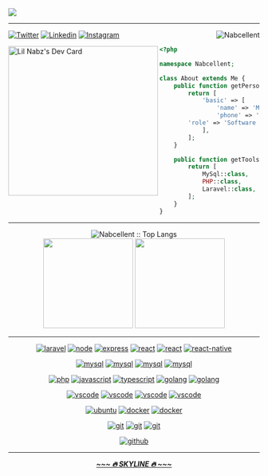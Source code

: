 <img src="https://github.com/Nabcellent/Nabcellent/blob/main/greetings.svg"/>
<hr>

<img align="right" src="https://komarev.com/ghpvc/?username=nabcellent" alt="Nabcellent" />

[![Twitter](https://img.shields.io/badge/-Twitter-222222?style=flat-square&logo=twitter&link=https://twitter.com/ScientificGhosh/)](https://twitter.com/Miguel27650847/)
[![Linkedin](https://img.shields.io/badge/-LinkedIn-222222?style=flat-square&logo=Linkedin&link=https://www.linkedin.com/in/sudiptoghosh99/)](https://www.linkedin.com/in/michael-nabangi-05602b203/)
[![Instagram](https://img.shields.io/badge/-Instagram-222222?style=flat-square&logo=instagram&link=https://www.linkedin.com/in/sudiptoghosh99/)](https://www.instagram.com/re.d_beard/)

<div align="left">
	<a href="https://app.daily.dev/lil_nabz"><img align="left" src="https://github.com/Nabcellent/Nabcellent/blob/main/devcard.svg" width="300" alt="Lil Nabz's Dev Card"/></a>

```php
<?php

namespace Nabcellent;

class About extends Me {
    public function getPersonal() {
        return [
            'basic' => [
                'name' => 'Michael Nabangi',
                'phone' => '+254-110039317',
		'role' => 'Software Developer.'
            ],
        ];
    }

    public function getTools() {
        return [
            MySql::class,   Vue::class, JavaScript::class,
            PHP::class,     Golang::class,  TypeScript::class,
            Laravel::class, React::class,   ReactNative::class
        ];
    }
}
```

</div>

<hr>

<div align="center">
<img src="https://github-readme-stats.vercel.app/api/top-langs/?username=nabcellent&langs_count=8&layout=compact&theme=yeblu&hide_border=true" alt="Nabcellent :: Top Langs" />

[comment]: <> (<img height="150em" src="https://github-readme-stats.vercel.app/api/pin/?username=nabcellent&repo=laravel-kyanda&theme=radical" alt="Nabcellent :: Trending Repo" />)
</div>

<div align="center">
  <img height="180em" src="https://github-readme-streak-stats.herokuapp.com/?user=nabcellent&theme=yeblu&hide_border=true"  alt=""/>
  <img height="180em" src="https://github-readme-stats.vercel.app/api?username=nabcellent&show_icons=true&cache_seconds=86400&theme=yeblu&hide_border=true" alt=""/> 
</div>

<hr>
<p align="center">
<a href="https://laravel.com/"><img src="https://img.shields.io/badge/laravel-F24423.svg?style=flat-square&logo=laravel&logoColor=F24423&labelColor=0D1117" alt="laravel"></a>
<a href="https://nodejs.org/en/"><img src="https://img.shields.io/badge/node-43853D.svg?style=flat-square&logo=nodedotjs&logoColor=43853D&labelColor=0D1117" alt="node"></a>
<a href="https://expressjs.com/"><img src="https://img.shields.io/badge/express-72BEFC.svg?style=flat-square&logo=express&logoColor=72BEFC&labelColor=0D1117" alt="express"></a>
<a href="https://reactjs.org/"><img src="https://img.shields.io/badge/react-61DAFB.svg?style=flat-square&logo=react&logoColor=61DAFB&labelColor=0D1117" alt="react"></a>
<a href="https://vuejs.org/"><img src="https://img.shields.io/badge/vue-33A06F.svg?style=flat-square&logo=vue.js&logoColor=33A06F&labelColor=0D1117" alt="react"></a>
<a href="https://reactnative.dev"><img src="https://img.shields.io/badge/react native-61DAFB.svg?style=flat-square&logo=react&logoColor=61DAFB&labelColor=0D1117" alt="react-native"></a>
</p>

<p align="center">
<a href="https://www.mysql.com/"><img src="https://img.shields.io/badge/mysql-3aabe8.svg?style=flat-square&logo=mysql&logoColor=3aabe8&labelColor=0D1117" alt="mysql"></a>
<a href="https://www.mongodb.com/"><img src="https://img.shields.io/badge/mongo_db-26624A.svg?style=flat-square&logo=mongodb&logoColor=26624A&labelColor=0D1117" alt="mysql"></a>
<a href="https://www.sqlite.org/"><img src="https://img.shields.io/badge/sqlite-3aabe8.svg?style=flat-square&logo=sqlite&logoColor=3aabe8&labelColor=0D1117" alt="mysql"></a>
<a href="https://firebase.google.com/"><img src="https://img.shields.io/badge/firebase-F8972D.svg?style=flat-square&logo=firebase&logoColor=F8972D&labelColor=0D1117" alt="mysql"></a>
</p>

<p align="center">
<a href="https://www.php.net/"><img src="https://img.shields.io/badge/PHP-6566ba.svg?style=flat-square&logo=php&logoColor=6566ba&labelColor=0D1117" alt="php"></a>
<a href="https://developer.mozilla.org/en-US/docs/Web/JavaScript"><img src="https://img.shields.io/badge/JS-f5f542.svg?style=flat-square&logo=javascript&logoColor=f5f542&labelColor=0D1117" alt="javascript"></a>
<a href="https://www.typescriptlang.org/"><img src="https://img.shields.io/badge/TS-3178C6.svg?style=flat-square&logo=typescript&logoColor=3178C6&labelColor=0D1117" alt="typescript"></a>
<a href="https://go.dev/"><img src="https://img.shields.io/badge/Golang-1E7D9C.svg?style=flat-square&logo=go&logoColor=1E7D9C&labelColor=0D1117" alt="golang"></a>
<a href="https://www.java.com/en/"><img src="https://img.shields.io/badge/Java-3A5C68.svg?style=flat-square&logo=oracle&logoColor=3A5C68&labelColor=0D1117" alt="golang"></a>
</p>

<p align="center">
<a href="https://www.jetbrains.com/webstorm"><img src="https://img.shields.io/badge/webstorm-green.svg?style=flat-square&logo=webstorm&labelColor=0D1117&logoColor=green" alt="vscode"></a>
<a href="https://www.jetbrains.com/phpstorm"><img src="https://img.shields.io/badge/phpstorm-C470F1.svg?style=flat-square&logo=phpstorm&labelColor=0D1117&logoColor=purple" alt="vscode"></a>
<a href="https://www.jetbrains.com/go"><img src="https://img.shields.io/badge/goland-3BEA62.svg?style=flat-square&logo=goland&labelColor=0D1117&logoColor=3BEA62" alt="vscode"></a>
<a href="https://code.visualstudio.com"><img src="https://img.shields.io/badge/vscode-blue.svg?style=flat-square&logo=visual-studio-code&labelColor=0D1117&logoColor=blue" alt="vscode"></a>
</p>

<p align="center">
<a href="https://ubuntu.com/"><img src="https://img.shields.io/badge/ubuntu-f7873b.svg?style=flat-square&logo=ubuntu&labelColor=0D1117&logoColor=f7873b" alt="ubuntu"></a>
<a href="https://www.docker.com/"><img src="https://img.shields.io/badge/docker-2496ED.svg?style=flat-square&logo=docker&labelColor=0D1117&logoColor=2496ED" alt="docker"></a>
<a href="https://kubernetes.io/"><img src="https://img.shields.io/badge/kubernetes-316CE6.svg?style=flat-square&logo=kubernetes&labelColor=0D1117&logoColor=316CE6" alt="docker"></a>
</p>

<p align="center">
<a href="https://yarnpkg.com/"><img src="https://img.shields.io/badge/yarn-2C8EBB.svg?style=flat-square&logo=yarn&logoColor=2C8EBB&labelColor=0D1117" alt="git"></a>
<a href="https://www.npmjs.com/"><img src="https://img.shields.io/badge/npm-CB3A37.svg?style=flat-square&logo=npm&logoColor=2C8EBB&labelColor=0D1117" alt="git"></a>
<a href="https://getcomposer.org/"><img src="https://img.shields.io/badge/composer-204599.svg?style=flat-square&logo=composer&logoColor=2C8EBB&labelColor=0D1117" alt="git"></a>
</p>

<p align="center">
<a href="https://github.com/"><img src="https://img.shields.io/badge/github-black.svg?style=flat-square&logo=github&logoColor=white&labelColor=0D1117" alt="github"></a>
</p>

<hr>

<p align="center">
    <strong>
        <a href="https://skyline.github.com/Nabcellent/2021"><i>~~~ 🔥 SKYLINE 🔥 ~~~</i></a>
    </strong>
</p>

<!---
//  DONT DELETE THESE FOR FUTURE USE

<p align="center">
  <img src="https://github.com/thompsonemerson/thompsonemerson/raw/master/cover-thompson.png" />
</p>

Awesome Profile templates - https://github.com/kautukkundan/Awesome-Profile-README-templates

Nabcellent/Nabcellent is a ✨ special ✨ repository because its `README.md` (this file) appears on your GitHub profile.
You can click the Preview link to take a look at your changes.
--->
